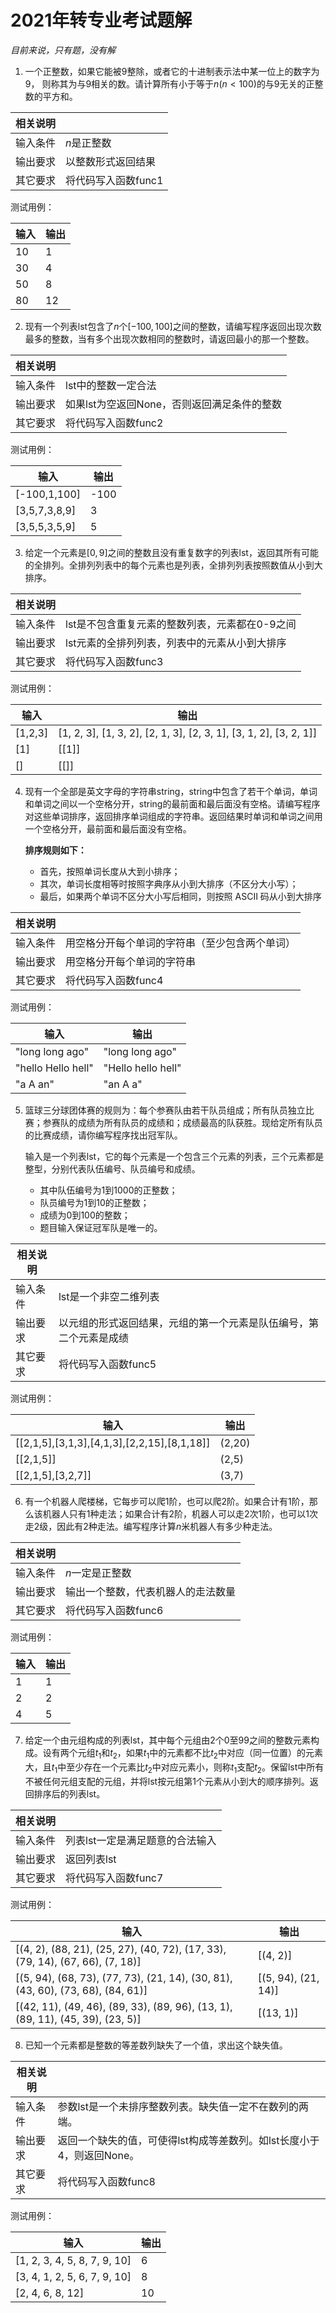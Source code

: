# 2021年转专业考试题解

*目前来说，只有题，没有解*

1. 一个正整数，如果它能被9整除，或者它的十进制表示法中某一位上的数字为9， 则称其为与9相关的数。请计算所有小于等于$n(n < 100)$的与9无关的正整数的平方和。

| 相关说明 |                     |
| -------- | ------------------- |
| 输入条件 | $n$是正整数         |
| 输出要求 | 以整数形式返回结果  |
| 其它要求 | 将代码写入函数func1 |

测试用例：  

| 输入 | 输出 |
| ---- | ---- |
| 10   | 1    |
| 30   | 4    |
| 50   | 8    |
| 80   | 12   |



2. 现有一个列表lst包含了$n$个$[-100,100]$之间的整数，请编写程序返回出现次数最多的整数，当有多个出现次数相同的整数时，请返回最小的那一个整数。

| 相关说明 |                                             |
| -------- | ------------------------------------------- |
| 输入条件 | lst中的整数一定合法                         |
| 输出要求 | 如果lst为空返回None，否则返回满足条件的整数 |
| 其它要求 | 将代码写入函数func2                         |

测试用例：  

| 输入          | 输出 |
| ------------- | ---- |
| [-100,1,100]  | -100 |
| [3,5,7,3,8,9] | 3    |
| [3,5,5,3,5,9] | 5    |



3. 给定一个元素是$[0,9]$之间的整数且没有重复数字的列表lst，返回其所有可能的全排列。全排列列表中的每个元素也是列表，全排列列表按照数值从小到大排序。

| 相关说明 |                                                |
| -------- | ---------------------------------------------- |
| 输入条件 | lst是不包含重复元素的整数列表，元素都在0-9之间 |
| 输出要求 | lst元素的全排列列表，列表中的元素从小到大排序  |
| 其它要求 | 将代码写入函数func3                            |

测试用例：  

| 输入    | 输出                                                         |
| ------- | ------------------------------------------------------------ |
| [1,2,3] | [1, 2, 3], [1, 3, 2], [2, 1, 3], [2, 3, 1], [3, 1, 2], [3, 2, 1]] |
| [1]     | [[1]]                                                        |
| []      | [[]]                                                         |



4. 现有一个全部是英文字母的字符串string，string中包含了若干个单词，单词和单词之间以一个空格分开，string的最前面和最后面没有空格。请编写程序对这些单词排序，返回排序单词组成的字符串。返回结果时单词和单词之间用一个空格分开，最前面和最后面没有空格。 

   **排序规则如下：**

   - 首先，按照单词长度从大到小排序；
   - 其次，单词长度相等时按照字典序从小到大排序（不区分大小写）；
   - 最后，如果两个单词不区分大小写后相同，则按照 ASCII 码从小到大排序

| 相关说明 |                                                |
| -------- | ---------------------------------------------- |
| 输入条件 | 用空格分开每个单词的字符串（至少包含两个单词） |
| 输出要求 | 用空格分开每个单词的字符串                     |
| 其它要求 | 将代码写入函数func4                            |

测试用例：  

| 输入               | 输出               |
| ------------------ | ------------------ |
| "long long ago"    | "long long ago"    |
| "hello Hello hell" | "Hello hello hell" |
| "a A an"           | "an A a"           |



5. 篮球三分球团体赛的规则为：每个参赛队由若干队员组成；所有队员独立比赛；参赛队的成绩为所有队员的成绩和；成绩最高的队获胜。现给定所有队员的比赛成绩，请你编写程序找出冠军队。

   输入是一个列表lst，它的每个元素是一个包含三个元素的列表，三个元素都是整型，分别代表队伍编号、队员编号和成绩。

   - 其中队伍编号为1到1000的正整数；
   - 队员编号为1到10的正整数；
   - 成绩为0到100的整数；
   - 题目输入保证冠军队是唯一的。

| 相关说明 |                                                              |
| -------- | ------------------------------------------------------------ |
| 输入条件 | lst是一个非空二维列表                                        |
| 输出要求 | 以元组的形式返回结果，元组的第一个元素是队伍编号，第 二个元素是成绩 |
| 其它要求 | 将代码写入函数func5                                          |

测试用例：  

| 输入                                        | 输出   |
| ------------------------------------------- | ------ |
| [[2,1,5],[3,1,3],[4,1,3],[2,2,15],[8,1,18]] | (2,20) |
| [[2,1,5]]                                   | (2,5)  |
| [[2,1,5],[3,2,7]]                           | (3,7)  |



6. 有一个机器人爬楼梯，它每步可以爬1阶，也可以爬2阶。如果合计有1阶，那么该机器人只有1种走法；如果合计有2阶，机器人可以走2次1阶，也可以1次走2级，因此有2种走法。编写程序计算$n$米机器人有多少种走法。

| 相关说明 |                                    |
| -------- | ---------------------------------- |
| 输入条件 | $n$一定是正整数                    |
| 输出要求 | 输出一个整数，代表机器人的走法数量 |
| 其它要求 | 将代码写入函数func6                |

测试用例：  

| 输入 | 输出 |
| ---- | ---- |
| 1    | 1    |
| 2    | 2    |
| 4    | 5    |



7. 给定一个由元组构成的列表lst，其中每个元组由2个0至99之间的整数元素构成。设有两个元组$t_1$和$t_2$，如果$t_1$中的元素都不比$t_2$中对应（同一位置）的元素大，且$t_1$中至少存在一个元素比$t_2$中对应元素小，则称$t_1$支配$t_2$。保留lst中所有不被任何元组支配的元组，并将lst按元组第1个元素从小到大的顺序排列。返回排序后的列表lst。

| 相关说明 |                                 |
| -------- | ------------------------------- |
| 输入条件 | 列表lst一定是满足题意的合法输入 |
| 输出要求 | 返回列表lst                     |
| 其它要求 | 将代码写入函数func7             |

测试用例：  

| 输入                                                         | 输出                |
| ------------------------------------------------------------ | ------------------- |
| [(4, 2), (88, 21), (25, 27), (40, 72), (17, 33),  (79, 14), (67, 66), (7, 18)] | [(4, 2)]            |
| [(5, 94), (68, 73), (77, 73), (21, 14), (30, 81),  (43, 60), (73, 68), (84, 61)] | [(5, 94), (21, 14)] |
| [(42, 11), (49, 46), (89, 33), (89, 96), (13, 1),  (89, 11), (45, 39), (23, 5)] | [(13, 1)]           |



8. 已知一个元素都是整数的等差数列缺失了一个值，求出这个缺失值。

| 相关说明 |                                                              |
| -------- | ------------------------------------------------------------ |
| 输入条件 | 参数lst是一个未排序整数列表。缺失值一定不在数列的两端。      |
| 输出要求 | 返回一个缺失的值，可使得lst构成等差数列。如lst长度小于4，则返回None。 |
| 其它要求 | 将代码写入函数func8                                          |

测试用例：  

| 输入                         | 输出 |
| ---------------------------- | ---- |
| [1, 2, 3, 4, 5, 8, 7, 9, 10] | 6    |
| [3, 4, 1, 2, 5, 6, 7, 9, 10] | 8    |
| [2, 4, 6, 8, 12]             | 10   |
